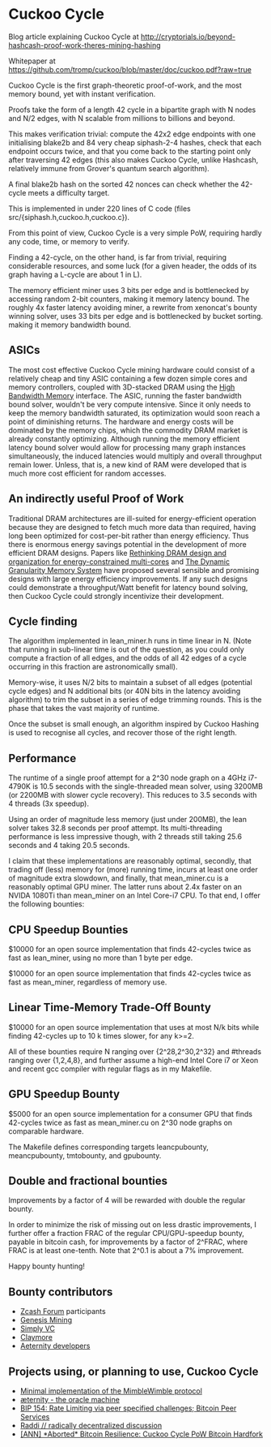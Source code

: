 Cuckoo Cycle
============
Blog article explaining Cuckoo Cycle at
http://cryptorials.io/beyond-hashcash-proof-work-theres-mining-hashing

Whitepaper at
https://github.com/tromp/cuckoo/blob/master/doc/cuckoo.pdf?raw=true

Cuckoo Cycle is the first graph-theoretic proof-of-work,
and the most memory bound, yet with instant verification.

Proofs take the form of a length 42 cycle in a bipartite graph with N nodes and
N/2 edges, with N scalable from millions to billions and beyond.

This makes verification trivial: compute the 42x2 edge endpoints with one
initialising blake2b and 84 very cheap siphash-2-4 hashes, check that each
endpoint occurs twice, and that you come back to the starting point only after
traversing 42 edges (this also makes Cuckoo Cycle, unlike Hashcash, relatively
immune from Grover's quantum search algorithm).

A final blake2b hash on the sorted 42 nonces can check whether the 42-cycle
meets a difficulty target.

This is implemented in under 220 lines of C code (files src/{siphash.h,cuckoo.h,cuckoo.c}).

From this point of view, Cuckoo Cycle is a very simple PoW,
requiring hardly any code, time, or memory to verify.

Finding a 42-cycle, on the other hand, is far from trivial,
requiring considerable resources, and some luck
(for a given header, the odds of its graph having a L-cycle are about 1 in L).

The memory efficient miner uses 3 bits per edge and is bottlenecked by
accessing random 2-bit counters, making it memory latency bound.  The roughly
4x faster latency avoiding miner, a rewrite from xenoncat's bounty winning solver,
uses 33 bits per edge and is bottlenecked by bucket sorting. making it memory bandwidth bound.

ASICs
--------------
The most cost effective Cuckoo Cycle mining hardware could consist of a relatively cheap and tiny ASIC
containing a few dozen simple cores and memory controllers, coupled with 3D-stacked DRAM using
the <a href="https://en.wikipedia.org/wiki/High_Bandwidth_Memory">High Bandwidth Memory</a> interface.
The ASIC, running the faster bandwidth bound solver, wouldn't be very compute intensive.
Since it only needs to keep the memory bandwidth saturated, its optimization would soon reach a point of
diminishing returns. The hardware and energy costs will be dominated by the memory chips,
which the commodity DRAM market is already constantly optimizing.
Although running the memory efficient latency bound solver would allow for processing many graph
instances simultaneously, the induced latencies would multiply and overall throughput remain lower.
Unless, that is, a new kind of RAM were developed that is much more cost efficient for random accesses.

An indirectly useful Proof of Work
--------------
Traditional DRAM architectures are ill-suited for energy-efficient operation because
they are designed to fetch much more data than required, having long been optimized for cost-per-bit
rather than energy efficiency.
Thus there is enormous energy savings potential in the development of more efficient DRAM designs.
Papers like
<a href="https://www.cs.utah.edu/~rajeev/pubs/isca10.pdf">Rethinking DRAM design and organization for energy-constrained multi-cores</a> and
<a href="http://mbsullivan.info/attachments/papers/yoon2012dgms.pdf">The Dynamic Granularity Memory System</a>
have proposed several sensible and promising designs with large energy efficiency improvements.
If any such designs could demonstrate a throughput/Watt benefit for latency bound solving,
then Cuckoo Cycle could strongly incentivize their development.

Cycle finding
--------------
The algorithm implemented in lean_miner.h runs in time linear in N.
(Note that running in sub-linear time is out of the question, as you could
only compute a fraction of all edges, and the odds of all 42 edges of a cycle
occurring in this fraction are astronomically small).

Memory-wise, it uses N/2 bits to maintain a subset of all edges (potential
cycle edges) and N additional bits (or 40N bits in the latency avoiding algorithm)
to trim the subset in a series of edge trimming rounds.
This is the phase that takes the vast majority of runtime.

Once the subset is small enough, an algorithm inspired by Cuckoo Hashing
is used to recognise all cycles, and recover those of the right length.

Performance
--------------

The runtime of a single proof attempt for a 2^30 node graph on a 4GHz i7-4790K is 10.5 seconds
with the single-threaded mean solver, using 3200MB (or 2200MB with slower cycle recovery).
This reduces to 3.5 seconds with 4 threads (3x speedup).

Using an order of magnitude less memory (just under 200MB),
the lean solver takes 32.8 seconds per proof attempt.
Its multi-threading performance is less impressive though,
with 2 threads still taking 25.6 seconds and 4 taking 20.5 seconds.

I claim that these implementations are reasonably optimal,
secondly, that trading off (less) memory for (more) running time,
incurs at least one order of magnitude extra slowdown,
and finally, that mean_miner.cu is a reasonably optimal GPU miner.
The latter runs about 2.4x faster on an NVIDA 1080Ti than mean_miner on an Intel Core-i7 CPU.
To that end, I offer the following bounties:

CPU Speedup Bounties
--------------
$10000 for an open source implementation that finds 42-cycles twice as fast
as lean_miner, using no more than 1 byte per edge.

$10000 for an open source implementation that finds 42-cycles twice as fast
as mean_miner, regardless of memory use.

Linear Time-Memory Trade-Off Bounty
--------------
$10000 for an open source implementation that uses at most N/k bits while finding 42-cycles up to 10 k times slower, for any k>=2.

All of these bounties require N ranging over {2^28,2^30,2^32} and #threads
ranging over {1,2,4,8}, and further assume a high-end Intel Core i7 or Xeon and
recent gcc compiler with regular flags as in my Makefile.

GPU Speedup Bounty
--------------
$5000 for an open source implementation for a consumer GPU
that finds 42-cycles twice as fast as mean_miner.cu on 2^30 node graphs on comparable hardware.

The Makefile defines corresponding targets leancpubounty, meancpubounty, tmtobounty, and gpubounty.

Double and fractional bounties
------------------------
Improvements by a factor of 4 will be rewarded with double the regular bounty.

In order to minimize the risk of missing out on less drastic improvements,
I further offer a fraction FRAC of the regular CPU/GPU-speedup bounty, payable in bitcoin cash,
for improvements by a factor of 2^FRAC, where FRAC is at least one-tenth.
Note that 2^0.1 is about a 7% improvement.

Happy bounty hunting!
 
Bounty contributors
-------------------

<ul>
<li> <a href="https://forum.z.cash/">Zcash Forum</a> participants</li>
<li> <a href="https://www.genesis-mining.com/">Genesis Mining</a> </li>
<li> <a href="https://www.simply-vc-co.ltd/?page_id=8">Simply VC</a> </li>
<li> <a href="https://bitcointalk.org/index.php?topic=1670733.0">Claymore</a> </li>
<LI> <a href="http://www.aeternity.com/">Aeternity developers</a>
</ul>

Projects using, or planning to use, Cuckoo Cycle
--------------
<UL>
<LI> <a href="https://github.com/mimblewimble/grin">Minimal implementation of the MimbleWimble protocol</a>
<LI> <a href="http://www.aeternity.com/">æternity - the oracle machine</a>
<LI> <a href="https://github.com/bitcoin/bips/blob/master/bip-0154.mediawiki">BIP 154: Rate Limiting via peer specified challenges; Bitcoin Peer Services</a>
<LI> <a href="http://www.raddi.net/">Raddi // radically decentralized discussion</a>
<LI> <a href="https://bitcointalk.org/index.php?topic=2360396">[ANN] *Aborted* Bitcoin Resilience: Cuckoo Cycle PoW Bitcoin Hardfork</a>
</UL>
